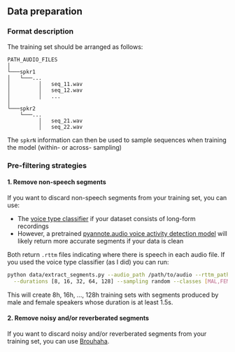 ## Data preparation

### Format description

The training set should be arranged as follows:

```
PATH_AUDIO_FILES  
│
└───spkr1
│   └───...
│         │   seq_11.wav
│         │   seq_12.wav
│         │   ...
│   
└───spkr2
    └───...
          │   seq_21.wav
          │   seq_22.wav
```

The `spkrN` information can then be used to sample sequences when training the model (within- or across- sampling)

### Pre-filtering strategies

#### 1. Remove non-speech segments

If you want to discard non-speech segments from your training set, you can use:
- The [voice type classifier](https://github.com/MarvinLvn/voice-type-classifier) if your dataset consists of long-form recordings 
- However, a pretrained [pyannote.audio voice activity detection model](https://github.com/pyannote/pyannote-audio) will likely return more accurate segments if your data is clean

Both return `.rttm` files indicating where there is speech in each audio file. If you used the voice type classifier (as I did) you can run:

```bash
python data/extract_segments.py --audio_path /path/to/audio --rttm_path /path/to/rttm --output_path /path/to/output \
  --durations [8, 16, 32, 64, 128] --sampling random --classes [MAL,FEM] --min_dur 1.5
```

This will create 8h, 16h, ..., 128h training sets with segments produced by male and female speakers whose duration is at least 1.5s.

#### 2. Remove noisy and/or reverberated segments 

If you want to discard noisy and/or reverberated segments from your training set, you can use [Brouhaha](https://github.com/marianne-m/brouhaha-vad).

